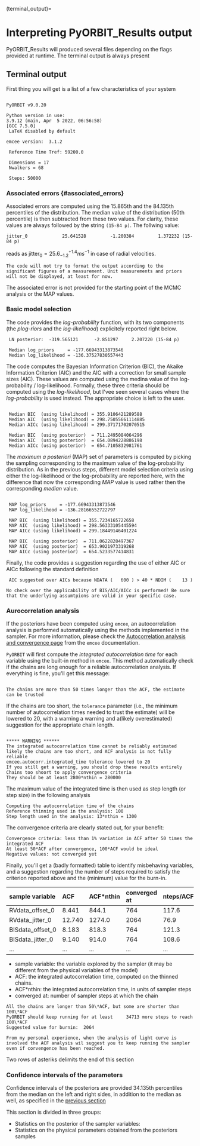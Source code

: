 (terminal_output)=

# Interpreting PyORBIT_Results output

PyORBIT_Results will produced several files depending on the flags provided at
runtime. The terminal output is always present

## Terminal output

First thing you will get is a list of a few characteristics of your system

```{code} bash

PyORBIT v9.0.20

Python version in use:
3.9.12 (main, Apr  5 2022, 06:56:58)
[GCC 7.5.0]
 LaTeX disabled by default

emcee version:  3.1.2

 Reference Time Tref: 59200.0

 Dimensions = 17
 Nwalkers = 68

 Steps: 50000
```

### Associated errors {#associated_errors}

Associated errors are computed using the 15.865th and the 84.135th percentiles of
the distribution. The median value of the distribution (50th percentile) is then subtracted from
these two values. For clarity, these values are always followed by the string
`(15-84 p)`.
The follwing value:

```{code} bash
jitter_0             25.641528         -1.200384         1.372232 (15-84 p)
```

reads as $\mathrm{jitter}_0 = 25.6_{-1.2}^{+1.4} ms^{-1}$ in case of radial
velocities. 

```{note}
The code will not try to format the output according to the significant figures of a measurement. Unit measurements and priors will not be displayed, at least for now. 
```

The associated error is not provided for the starting point of the MCMC analysis
or the MAP values.


### Basic model selection 

The code provides the *log-probability* function, with its two components (the
*plog-riors* and the *log-likelihood*) explicitely reported right below.

```{code} bash
 LN posterior:  -319.565121      -2.851297     2.207220 (15-84 p)

 Median log_priors     = -177.66943313873546
 Median log_likelihood = -136.37527830557443
```

The code computes the Bayesian Information Criterion (BIC), the Akaike
Information Criterion (AIC) and the AIC with a correction for small sample sizes
(AIC). These values are computed using the medina value of the log-probability / log-likelihood.
Formally, these three criteria should be computed using the *log-likelihood*,
but I'vee seen several cases where the *log-probability* is used instead. The
appropriate choice is left to the user.

```{code} bash

 Median BIC  (using likelihood) = 355.9106421289588
 Median AIC  (using likelihood) = 298.75055661114885
 Median AICc (using likelihood) = 299.37171702070515

 Median BIC  (using posterior)  = 711.2495084064296
 Median AIC  (using posterior)  = 654.0894228886198
 Median AICc (using posterior)  = 654.7105832981761
```

The *maximum a posteriori* (MAP) set of parameters is computed by picking the
sampling corresponding to the maximum value of the log-probability distribution. 
As in the previous steps, different model selection criteria using either the
log-likelihood or the log-probability are reported here, with the difference
that now the corresponding *MAP* value is used rather then the corresponding *median* value. 

```{code} bash

 MAP log_priors     = -177.66943313873546
 MAP log_likelihood = -136.28166552722797

 MAP BIC  (using likelihood) = 355.7234165722658
 MAP AIC  (using likelihood) = 298.56333105445594
 MAP AICc (using likelihood) = 299.18449146401224

 MAP BIC  (using posterior)  = 711.0622828497367
 MAP AIC  (using posterior)  = 653.9021973319268
 MAP AICc (using posterior)  = 654.5233577414831
```

Finally, the code provides a suggestion regarding the use of either AIC or AICc 
following the standard definition

```{code} bash
 AIC suggested over AICs because NDATA (   600 ) > 40 * NDIM (    13 )
```

```{warning}
No check over the applicability of BIS/AIC/AICc is performed! Be sure that the underlying assumtpions are valid in your specific case. 
```

### Aurocorrelation analysis

If the posteriors have been computed using `emcee`, an autocorrelation analysis
is performed automatically using the methods implemented in the sampler. For
more information, please check the [Autocorrelation analysis and
convergence
page](https://emcee.readthedocs.io/en/stable/tutorials/autocorr/#autocorr) from
the `emcee` documentation.


`PyORBIT` will first compute the *integrated autocorrelation time* for each
variable using the built-in method in `emcee`. This method automatically check
if the chains are long enough for a reliable autocorrelation analysis.
If everything is fine, you'll get this message:

```{code} bash

The chains are more than 50 times longer than the ACF, the estimate can be trusted

```

If the chains are too short, the `tolerance` parameter (i.e., the minimum number
of autocorrelation times needed to trust the estimate) will be lowered to 20,
with a warning a warning and a(likely overestimated) suggestion for the appropriate chain length.

```{code} bash

***** WARNING ******
The integrated autocorrelation time cannot be reliably estimated likely the chains are too short, and ACF analysis is not fully reliable
emcee.autocorr.integrated_time tolerance lowered to 20
If you still get a warning, you should drop these results entirely
Chains too shoort to apply convergence criteria
They should be at least 2800*nthin = 280000
 ```

The maximum value of the integrated time is then used as step length (or step
size) in the following analysis


```{code} bash
Computing the autocorrelation time of the chains
Reference thinning used in the analysis: 100
Step length used in the analysis: 13*nthin = 1300
```

The convergence criteria are clearly stated out, for your benefit:

```{code} bash
Convergence criteria: less than 1% variation in ACF after 50 times the integrated ACF
At least 50*ACF after convergence, 100*ACF would be ideal
Negative values: not converged yet
```

Finally, you'll get a (badly formatted) table to identify misbehaving variables,
and a suggestion regarding the number of steps required to satisfy the criterion 
reported above and the (minimum) value for the burn-in.

| sample variable          | ACF | ACF*nthin  | converged at  |  nteps/ACF |
| :--------------        | :-------- | :--------  | :--------  | :-------- |
| RVdata_offset_0      |   8.441  |    844.1  |      764     |    117.6 |
| RVdata_jitter_0      |  12.740  |   1274.0  |     2064     |     76.9 |
| BISdata_offset_0     |   8.183  |    818.3  |      764     |    121.3 |
| BISdata_jitter_0     |   9.140  |    914.0  |      764     |    108.6 |
| ... | ... | ...| ... | ... |


- sample variable: the variable explored by the sampler (it may be different
  from the physical variables of the model)
- ACF: the integrated autocorrelation time, computed on the thinned chains. 
- ACF*nthin: the integrated autocorrelation time, in units of sampler steps
- converged at: number of sampler steps at which the chain 

```{code} bash
All the chains are longer than 50\*ACF, but some are shorter than 100\*ACF
PyORBIT should keep running for at least     34713 more steps to reach 100\*ACF
Suggested value for burnin:  2064
```

```{admonition} Don't rely too much on the ACF
From my personal experience, when the analysis of light curve is involved the ACF analysis wil suggest you to keep running the sampler even if corvengence has been reached.
```

Two rows of asteriks delimits the end of this section

### Confidence intervals of the parameters

 Confidence intervals of the posteriors are provided 34.135th
 percentiles from the median on the left and right sides, in addition to the
 median as well, as specified in the
 [previous section](#associated_errors)

This section is divided in three groups:
- Statistics on the posterior of the sampler variables: 
- Statistics on the physical parameters obtained from the posteriors samples 